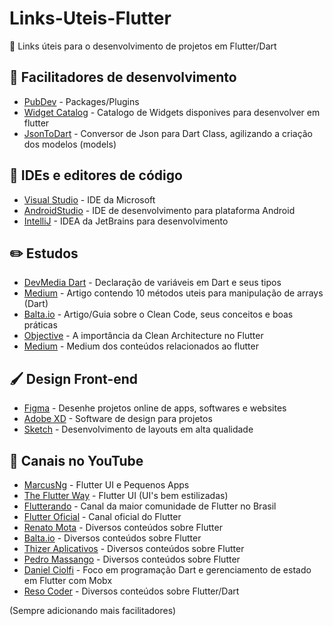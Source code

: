 # Links-Uteis-Flutter

📎 Links úteis para o desenvolvimento de projetos em Flutter/Dart 

## 🔧 Facilitadores de desenvolvimento
* [PubDev](https://pub.dev/) - Packages/Plugins
* [Widget Catalog](https://flutter.dev/docs/development/ui/widgets) - Catalogo de Widgets disponives para desenvolver em flutter
* [JsonToDart](https://javiercbk.github.io/json_to_dart/) - Conversor de Json para Dart Class, agilizando a criação dos modelos (models)

## 📝 IDEs e editores de código
* [Visual Studio](https://visualstudio.microsoft.com/pt-br/vs/) - IDE da Microsoft
* [AndroidStudio](https://developer.android.com/studio) - IDE de desenvolvimento para plataforma Android
* [IntelliJ]() - IDEA da JetBrains para desenvolvimento

## :pencil2: Estudos
* [DevMedia Dart](https://www.devmedia.com.br/sintaxe-dart-tipos-nao-tao-primitivos/40368) - Declaração de variáveis em Dart e seus tipos 
* [Medium](https://codeburst.io/top-10-array-utility-methods-you-should-know-dart-feb2648ee3a2) - Artigo contendo 10 métodos uteis para manipulação de arrays (Dart)
* [Balta.io](https://balta.io/blog/clean-code) - Artigo/Guia sobre o Clean Code, seus conceitos e boas práticas
* [Objective](https://www.objective.com.br/insights/a-importancia-da-clean-architecture-no-flutter/) - A importância da Clean Architecture no Flutter
* [Medium](https://medium.com/flutter-community) - Medium dos conteúdos relacionados ao flutter

## 🖌 Design Front-end
* [Figma](https://www.figma.com/) - Desenhe projetos online de apps, softwares e websites
* [Adobe XD](https://www.adobe.com/br/products/xd.html) - Software de design para projetos 
* [Sketch](https://www.sketch.com/) - Desenvolvimento de layouts em alta qualidade

## 🎥 Canais no YouTube
* [MarcusNg](https://www.youtube.com/channel/UC6Dy0rQ6zDnQuHQ1EeErGUA) - Flutter UI e Pequenos Apps
* [The Flutter Way](https://www.youtube.com/channel/UCJm7i4g4z7ZGcJA_HKHLCVw/featured) - Flutter UI (UI's bem estilizadas)
* [Flutterando](https://www.youtube.com/user/jacobaraujo7) - Canal da maior comunidade de Flutter no Brasil
* [Flutter Oficial](https://www.youtube.com/c/flutterdev/videos) - Canal oficial do Flutter
* [Renato Mota](https://www.youtube.com/c/RenatoMotaDev/videos) - Diversos conteúdos sobre Flutter
* [Balta.io](https://www.youtube.com/c/baltaio/videos) - Diversos conteúdos sobre Flutter
* [Thizer Aplicativos](https://www.youtube.com/c/ThizerAplicativos/videos) - Diversos conteúdos sobre Flutter
* [Pedro Massango](https://www.youtube.com/c/PedroMassango/videos) - Diversos conteúdos sobre Flutter
* [Daniel Ciolfi](https://www.youtube.com/user/danielciolfi/videos) - Foco em programação Dart e gerenciamento de estado em Flutter com Mobx
* [Reso Coder](https://www.youtube.com/c/ResoCoder/videos) - Diversos conteúdos sobre Flutter/Dart

(Sempre adicionando mais facilitadores)
